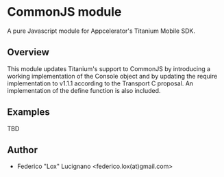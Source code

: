 CommonJS module
===============
A pure Javascript module for Appcelerator's Titanium Mobile SDK.

Overview
-------
This module updates Titanium's support to CommonJS by introducing a working implementation of the Console object and by updating the require implementation to v1.1.1 according to the Transport C proposal. An implementation of the define function is also included.

Examples
--------
TBD

Author
------
* Federico "Lox" Lucignano <federico.lox(at)gmail.com>
